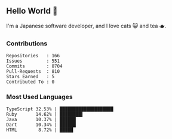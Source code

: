 ## Hello World 👋

I'm a Japanese software developer, and I love cats 😺 and tea 🫖.

### Contributions

    Repositories   : 166
    Issues         : 551
    Commits        : 8704
    Pull-Requests  : 810
    Stars Earned   : 5
    Contributed To : 0

### Most Used Languages

    TypeScript 32.53% | ████████████████████
    Ruby       14.62% | ████████▌
    Java       10.37% | ██████
    Dart       10.34% | ██████
    HTML        8.72% | █████
